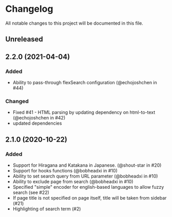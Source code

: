 # Changelog

All notable changes to this project will be documented in this file.

## Unreleased

## 2.2.0 (2021-04-04)

### Added

- Ability to pass-through flexSearch configuration (@echojoshchen in #44)

### Changed

- Fixed #41 - HTML parsing by updating dependency on html-to-text (@echojoshchen in #42)
- updated dependencies

## 2.1.0 (2020-10-22)

### Added

- Support for Hiragana and Katakana in Japanese. (@shout-star in #20)
- Support for hooks functions (@bobheadxi in #10)
- Ability to set search query from URL parameter (@bobheadxi in #10)
- Ability to exclude page from search (@bobheadxi in #10)
- Specified "simple" encoder for english-based languages to allow fuzzy search (see #22)
- If page title is not specified on page itself, title will be taken from sidebar (#21)
- Highlighting of search term (#2)

